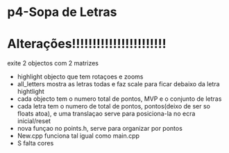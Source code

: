 # p4-Sopa de Letras

#  Alterações!!!!!!!!!!!!!!!!!!!!!!!
exite 2 objectos com 2 matrizes 
- highlight objecto que tem rotaçoes e zooms  
- all_letters mostra as letras todas e faz scale para ficar debaixo da letra hightlight  
- cada objecto tem o numero total de pontos, MVP e o conjunto de letras  
- cada letra tem o numero de total de pontos, pontos(deixo de ser so floats atoa), e uma translaçao serve para posiciona-la no ecra inicial/reset  
- nova funçao no points.h, serve para organizar por pontos  
- New.cpp funciona tal igual como main.cpp
- S falta cores




